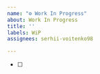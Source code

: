 ```yaml
---
name: "⚙️ Work In Progress"
about: Work In Progress
title: ''
labels: WiP
assignees: serhii-voitenko98

---
```


- [ ]
